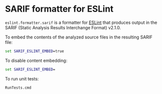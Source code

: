 # SARIF formatter for ESLint

`eslint.formatter.sarif` is a formatter for [ESLint](https://www.npmjs.com/package/eslint) that produces output in the SARIF (Static Analysis Results Interchange Format) v2.1.0.

To embed the contents of the analyzed source files in the resulting SARIF file:
```bat
set SARIF_ESLINT_EMBED=true
```

To disable content embedding:
```bat
set SARIF_ESLINT_EMBED=
```

To run unit tests:
```bat
RunTests.cmd
```
